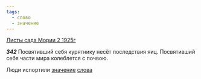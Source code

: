 ```yaml
---
tags:
  - слово
  - значение
---
```


[Листы сада Мории 2 1925г](/agni/1925)

___342___
Посвятивший себя курятнику несёт последствия яиц. Посвятивший себя части мира колеблется с почвою.   

Люди испортили [значение](/tag/#значение) [слова](/tag/#слово) 